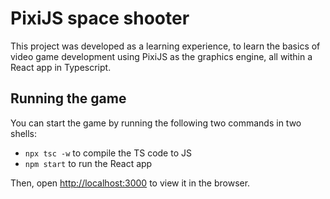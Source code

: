# PixiJS space shooter

This project was developed as a learning experience, to learn the basics of video game development using PixiJS as the graphics engine, all within a React app in Typescript.

## Running the game

You can start the game by running the following two commands in two shells:

- `npx tsc -w` to compile the TS code to JS
- `npm start` to run the React app

Then, open [http://localhost:3000](http://localhost:3000) to view it in the browser.
